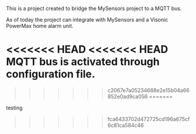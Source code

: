 This is a project created to bridge the MySensors project to a MQTT bus.

As of today the project can integrate with MySensors and a Visonic PowerMax home alarm unit.

<<<<<<< HEAD
<<<<<<< HEAD
MQTT bus is activated through configuration file.
=======
>>>>>>> c2067e7a05234688e2e15b04a66852e0ad9ca056
=======

testing
>>>>>>> fca6433702d472725cd196a675cf6c81ca584c46
